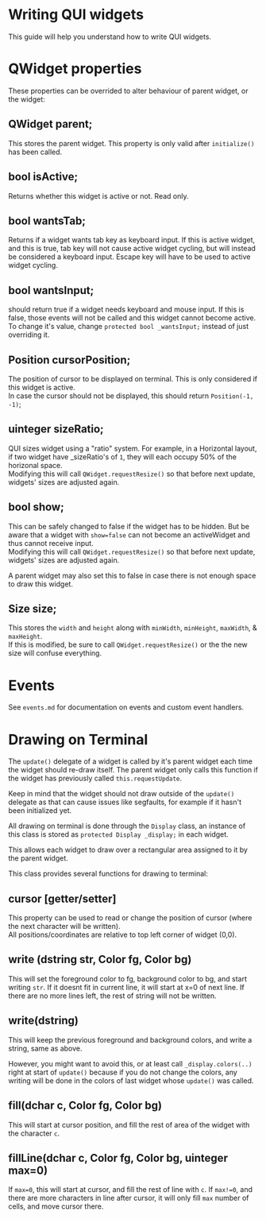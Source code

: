 # Writing QUI widgets

This guide will help you understand how to write QUI widgets.

# QWidget properties

These properties can be overrided to alter behaviour of parent widget, or the widget:

## QWidget parent;
This stores the parent widget. This property is only valid after `initialize()` has been called.

## bool isActive;
Returns whether this widget is active or not. Read only.

## bool wantsTab;
Returns if a widget wants tab key as keyboard input. If this is active widget, and this is true, tab key will 
not cause active widget cycling, but will instead be considered a keyboard input. Escape key will have to be 
used to active widget cycling.

## bool wantsInput;
should return true if a widget needs keyboard and mouse input. If this is false, those events will not be called 
and this widget cannot become active. To change it's value, change `protected bool _wantsInput;` instead of just
 overriding it.

## Position cursorPosition;
The position of cursor to be displayed on terminal. This is only considered if this widget is active.  
In case the cursor should not be displayed, this should return `Position(-1, -1)`;

## uinteger sizeRatio;
QUI sizes widget using a "ratio" system. For example, in a Horizontal layout, if two widget have _sizeRatio's 
of `1`, they will each occupy 50% of the horizonal space.  
Modifying this will call `QWidget.requestResize()` so that before next update, widgets' sizes are adjusted again.

## bool show;
This can be safely changed to false if the widget has to be hidden. But be aware that a widget with `show=false`
can not become an activeWidget and thus cannot receive input.  
Modifying this will call `QWidget.requestResize()` so that before next update, widgets' sizes are adjusted again.
  
A parent widget may also set this to false in case there is not enough space to draw this widget.

## Size size;
This stores the `width` and `height` along with `minWidth`, `minHeight`, `maxWidth`, & `maxHeight`.  
If this is modified, be sure to call `QWidget.requestResize()` or the the new size will confuse everything.

# Events

See `events.md` for documentation on events and custom event handlers.

# Drawing on Terminal

The `update()` delegate of a widget is called by it's parent widget each time the widget should re-draw 
itself. The parent widget only calls this function if the widget has previously called `this.requestUpdate`.  

Keep in mind that the widget should not draw outside of the `update()` delegate as that can cause issues 
like segfaults, for example if it hasn't been initialized yet.  

All drawing on terminal is done through the `Display` class, an instance of this class is stored as 
`protected Display _display;` in each widget.  

This allows each widget to draw over a rectangular area assigned to it by the parent widget.  

This class provides several functions for drawing to terminal:  

## cursor [getter/setter]
This property can be used to read or change the position of cursor (where the next character will be written).  
All positions/coordinates are relative to top left corner of widget (0,0).

## write (dstring str, Color fg, Color bg)
This will set the foreground color to fg, background color to bg, and start writing `str`. If it doesnt fit in 
current line, it will start at x=0 of next line. If there are no more lines left, the rest of string will not 
be written.

## write(dstring)
This will keep the previous foreground and background colors, and write a string, same as above.  
  
However, you might want to avoid this, or at least call `_display.colors(..)` right at start of `update()` 
because if you do not change the colors, any writing will be done in the colors of last widget whose 
`update()` was called.

## fill(dchar c, Color fg, Color bg)
This will start at cursor position, and fill the rest of area of the widget with the character `c`.

## fillLine(dchar c, Color fg, Color bg, uinteger max=0)
If `max=0`, this will start at cursor, and fill the rest of line with `c`.
If `max!=0`, and there are more characters in line after cursor, it will only fill `max` number of cells, and move cursor there.